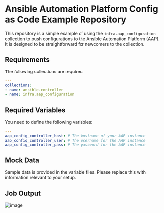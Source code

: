 # Ansible Automation Platform Config as Code Example Repository

This repository is a simple example of using the `infra.aap_configuration` collection to push configurations to the Ansible Automation Platform (AAP). It is designed to be straightforward for newcomers to the collection.

## Requirements

The following collections are required:

```yaml
---
collections:
- name: ansible.controller
- name: infra.aap_configuration
```

## Required Variables

You need to define the following variables:

```yaml
---
aap_config_controller_host: # The hostname of your AAP instance
aap_config_controller_user: # The username for the AAP instance
aap_config_controller_pass: # The password for the AAP instance
```

## Mock Data

Sample data is provided in the variable files. Please replace this with information relevant to your setup.

## Job Output
![image](https://github.com/user-attachments/assets/3c72fb0f-bb8a-4fa2-996f-5d89bed0f2a6)

